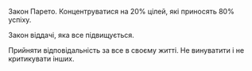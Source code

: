 Закон Парето. Концентруватися на 20% цілей, які приносять 80% успіху.

Закон віддачі, яка все підвищується.

Прийняти відповідальність за все в своєму житті. Не винуватити і не критикувати інших.
